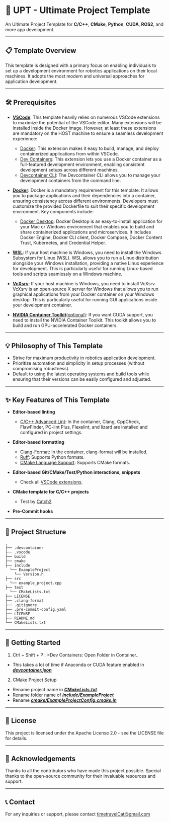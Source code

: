# 🚀 UPT - Ultimate Project Template

An Ultimate Project Template for **C/C++**, **CMake**, **Python**, **CUDA**, **ROS2**, and more app development.

---

## 📋 Template Overview

This template is designed with a primary focus on enabling individuals to set up a development environment for robotics applications on their local machines. It adopts the most modern and universal approaches for application development.

---

## 🛠 Prerequisites

- [**VSCode**](https://code.visualstudio.com/): This template heavily relies on numerous VSCode extensions to maximize the potential of the VSCode editor. Many extensions will be installed inside the Docker image. However, at least these extensions are mandatory on the HOST machine to ensure a seamless development experience:
  - [Docker](https://marketplace.visualstudio.com/items?itemName=ms-azuretools.vscode-docker): This extension makes it easy to build, manage, and deploy containerized applications from within VSCode.
  - [Dev Containers](https://marketplace.visualstudio.com/items?itemName=ms-vscode-remote.remote-containers): This extension lets you use a Docker container as a full-featured development environment, enabling consistent development setups across different machines.
  - [Devcontainer CLI](https://containers.dev/supporting#devcontainer-cli): The Devcontainer CLI allows you to manage your development containers from the command line.

- [**Docker**](https://www.docker.com/): Docker is a mandatory requirement for this template. It allows you to package applications and their dependencies into a container, ensuring consistency across different environments. Developers must customize the provided Dockerfile to suit their specific development environment. Key components include:
  - [Docker Desktop](https://www.docker.com/products/docker-desktop/): Docker Desktop is an easy-to-install application for your Mac or Windows environment that enables you to build and share containerized applications and microservices. It includes Docker Engine, Docker CLI client, Docker Compose, Docker Content Trust, Kubernetes, and Credential Helper.

- [**WSL**](https://learn.microsoft.com/en-us/windows/wsl/install): If your host machine is Windows, you need to install the Windows Subsystem for Linux (WSL). WSL allows you to run a Linux distribution alongside your Windows installation, providing a native Linux experience for development. This is particularly useful for running Linux-based tools and scripts seamlessly on a Windows machine.

- [**VcXsrv**](https://vcxsrv.com/): If your host machine is Windows, you need to install VcXsrv. VcXsrv is an open-source X server for Windows that allows you to run graphical applications from your Docker container on your Windows desktop. This is particularly useful for running GUI applications inside your development container.

- [**NVIDIA Container Toolkit**(optional)](https://docs.nvidia.com/datacenter/cloud-native/container-toolkit/latest/install-guide.html): If you want CUDA support, you need to install the NVIDIA Container Toolkit. This toolkit allows you to build and run GPU-accelerated Docker containers.

---

## 💡 Philosophy of This Template

- Strive for maximum productivity in robotics application development.
- Prioritize automation and simplicity in setup processes (without compromising robustness).
- Default to using the latest operating systems and build tools while ensuring that their versions can be easily configured and adjusted.

---

## ✨ Key Features of This Template

- **Editor-based linting**
  - [C/C++ Advanced Lint](https://marketplace.visualstudio.com/items?itemName=jbenden.c-cpp-flylint): In the container, Clang, CppCheck, FlawFinder, PC-lint Plus, Flexelint, and lizard are installed and configured in project settings.

- **Editor-based formatting**
  - [Clang-Format](https://marketplace.visualstudio.com/items?itemName=xaver.clang-format): In the container, clang-format will be installed.
  - [Ruff](https://marketplace.visualstudio.com/items?itemName=charliermarsh.ruff): Supports Python formats.
  - [CMake Language Support](https://marketplace.visualstudio.com/items?itemName=josetr.cmake-language-support-vscode): Supports CMake formats.

- **Editor-based Git/CMake/Test/Python interactions, snippets**
  - Check all [VSCode extensions](.devcontainer/devcontainer.json).

- **CMake template for C/C++ projects**
  - Test by [Catch2](https://github.com/catchorg/Catch2)

- **Pre-Commit hooks**

---

## 📂 Project Structure
    .
    ├── .devcontainer
    ├── .vscode
    ├── build
    ├── cmake
    ├── include
      └── ExampleProject
        └── Version.h
    ├── src
      └── example_project.cpp
    ├── test
      └── CMakeLists.txt
    ├── LICENSE
    ├── .clang-format
    ├── .gitignore
    ├── .pre-commit-config.yaml
    ├── LICENSE
    ├── README.md
    └── CMakeLists.txt

---

## 🚀 Getting Started
1. Ctrl + Shift + P : >Dev Containers: Open Folder in Container..
  - This takes a lot of time if Anaconda or CUDA feature enabled in [***devcontainer.json***](.devcontainer/devcontainer.json)

2. CMake Project Setup
  - Rename project name in [***CMakeLists.txt***](CMakeLists.txt).
  - Rename folder name of [***include/ExampleProject***](include)
  - Rename [***cmake/ExampleProjectConfig.cmake.in***](cmake)

---

## 📜 License
This project is licensed under the Apache License 2.0 - see the LICENSE file for details.

---

## 🙏 Acknowledgements
Thanks to all the contributors who have made this project possible.
Special thanks to the open-source community for their invaluable resources and support.

---

## 📞 Contact
For any inquiries or support, please contact timetravelCat@gmail.com
